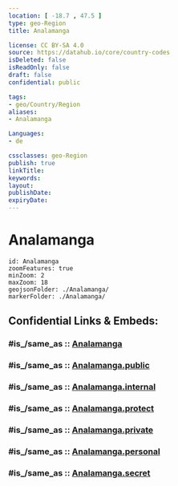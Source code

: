 ```yaml
---
location: [ -18.7 , 47.5 ] 
type: geo-Region
title: Analamanga

license: CC BY-SA 4.0
source: https://datahub.io/core/country-codes
isDeleted: false
isReadOnly: false
draft: false
confidential: public

tags:
- geo/Country/Region
aliases:
- Analamanga

Languages:
- de

cssclasses: geo-Region
publish: true
linkTitle: 
keywords: 
layout: 
publishDate: 
expiryDate: 
---
```


# Analamanga

```leaflet
id: Analamanga
zoomFeatures: true 
minZoom: 2 
maxZoom: 18
geojsonFolder: ./Analamanga/
markerFolder: ./Analamanga/
```


## Confidential Links & Embeds: 

### #is_/same_as :: [Analamanga](/_Standards/Earth/Continent/Africa/Africa~East/Madagascar/Provinces~Madagascar/Antananarivo/counties~Antananarivo/Analamanga.md) 

### #is_/same_as :: [Analamanga.public](/_public/Earth/Continent/Africa/Africa~East/Madagascar/Provinces~Madagascar/Antananarivo/counties~Antananarivo/Analamanga.public.md) 

### #is_/same_as :: [Analamanga.internal](/_internal/Earth/Continent/Africa/Africa~East/Madagascar/Provinces~Madagascar/Antananarivo/counties~Antananarivo/Analamanga.internal.md) 

### #is_/same_as :: [Analamanga.protect](/_protect/Earth/Continent/Africa/Africa~East/Madagascar/Provinces~Madagascar/Antananarivo/counties~Antananarivo/Analamanga.protect.md) 

### #is_/same_as :: [Analamanga.private](/_private/Earth/Continent/Africa/Africa~East/Madagascar/Provinces~Madagascar/Antananarivo/counties~Antananarivo/Analamanga.private.md) 

### #is_/same_as :: [Analamanga.personal](/_personal/Earth/Continent/Africa/Africa~East/Madagascar/Provinces~Madagascar/Antananarivo/counties~Antananarivo/Analamanga.personal.md) 

### #is_/same_as :: [Analamanga.secret](/_secret/Earth/Continent/Africa/Africa~East/Madagascar/Provinces~Madagascar/Antananarivo/counties~Antananarivo/Analamanga.secret.md)

